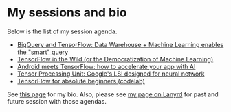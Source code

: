 # My sessions and bio

Below is the list of my session agenda.

- [BigQuery and TensorFlow: Data Warehouse + Machine Learning enables the "smart" query](BigQuery%20and%20TensorFlow.md)
- [TensorFlow in the Wild (or the Democratization of Machine Learning)](TensorFlow%20in%20the%20Wild.md)
- [Android meets TensorFlow: how to accelerate your app with AI](Android%20meets%20TensorFlow.md)
- [Tensor Processing Unit: Google's LSI designed for neural network](TPU.md)
- [TensorFlow for absolute beginners (codelab)](https://github.com/kazunori279/TensorFlow-for-absolute-beginners)

See [this page](bio.md) for my bio. Also, please see [my page on Lanyrd](http://lanyrd.com/profile/kazunori_279/) for past and future session with those agendas.
